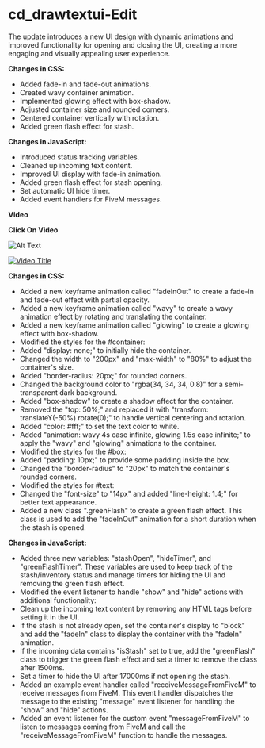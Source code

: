 # cd_drawtextui-Edit
The update introduces a new UI design with dynamic animations and improved functionality for opening and closing the UI, creating a more engaging and visually appealing user experience.

**__Changes in CSS:__**

- Added fade-in and fade-out animations.
- Created wavy container animation.
- Implemented glowing effect with box-shadow.
- Adjusted container size and rounded corners.
- Centered container vertically with rotation.
- Added green flash effect for stash.

**__Changes in JavaScript:__**

- Introduced status tracking variables.
- Cleaned up incoming text content.
- Improved UI display with fade-in animation.
- Added green flash effect for stash opening.
- Set automatic UI hide timer.
- Added event handlers for FiveM messages.

**Video**

**__Click On Video__**

![Alt Text](https://imgflip.com/gif/7tfzu6)

[![Video Title](https://i9.ytimg.com/vi_webp/ZSQ89qYbnA4/mq2.webp?sqp=CJT-8aUG-oaymwEmCMACELQB8quKqQMa8AEB-AH-CYAC0AWKAgwIABABGHIgZyg6MA8=&rs=AOn4CLAP972_UsBrtcrwTw6QRPpuPNlqOg)](https://www.youtube.com/watch?v=ZSQ89qYbnA4)


**Changes in CSS:**

- Added a new keyframe animation called "fadeInOut" to create a fade-in and fade-out effect with partial opacity.
- Added a new keyframe animation called "wavy" to create a wavy animation effect by rotating and translating the container.
- Added a new keyframe animation called "glowing" to create a glowing effect with box-shadow.
- Modified the styles for the #container:
- Added "display: none;" to initially hide the container.
- Changed the width to "200px" and "max-width" to "80%" to adjust the container's size.
- Added "border-radius: 20px;" for rounded corners.
- Changed the background color to "rgba(34, 34, 34, 0.8)" for a semi-transparent dark background.
- Added "box-shadow" to create a shadow effect for the container.
- Removed the "top: 50%;" and replaced it with "transform: translateY(-50%) rotate(0);" to handle vertical centering and rotation.
- Added "color: #fff;" to set the text color to white.
- Added "animation: wavy 4s ease infinite, glowing 1.5s ease infinite;" to apply the "wavy" and "glowing" animations to the container.
- Modified the styles for the #box:
- Added "padding: 10px;" to provide some padding inside the box.
- Changed the "border-radius" to "20px" to match the container's rounded corners.
- Modified the styles for #text:
- Changed the "font-size" to "14px" and added "line-height: 1.4;" for better text appearance.
- Added a new class ".greenFlash" to create a green flash effect. This class is used to add the "fadeInOut" animation for a short duration when the stash is opened.

**Changes in JavaScript:**

- Added three new variables: "stashOpen", "hideTimer", and "greenFlashTimer". These variables are used to keep track of the stash/inventory status and manage timers for hiding the UI and removing the green flash effect.
- Modified the event listener to handle "show" and "hide" actions with additional functionality:
- Clean up the incoming text content by removing any HTML tags before setting it in the UI.
- If the stash is not already open, set the container's display to "block" and add the "fadeIn" class to display the container with the "fadeIn" animation.
- If the incoming data contains "isStash" set to true, add the "greenFlash" class to trigger the green flash effect and set a timer to remove the class after 1500ms.
- Set a timer to hide the UI after 17000ms if not opening the stash.
- Added an example event handler called "receiveMessageFromFiveM" to receive messages from FiveM. This event handler dispatches the message to the existing "message" event listener for handling the "show" and "hide" actions.
- Added an event listener for the custom event "messageFromFiveM" to listen to messages coming from FiveM and call the "receiveMessageFromFiveM" function to handle the messages.

